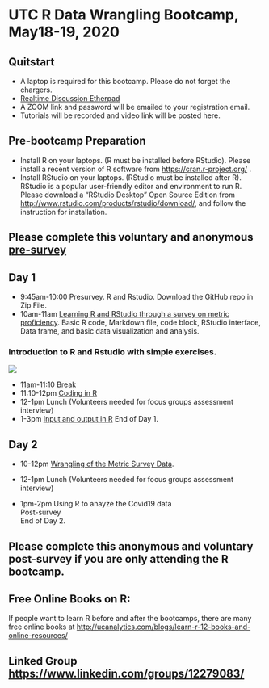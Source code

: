 # UTC R Data Wrangling Bootcamp, May18-19, 2020

## Quitstart
* A laptop is required for this bootcamp. Please do not forget the chargers. 
* [Realtime Discussion Etherpad](https://etherpad.wikimedia.org/p/UTC-R-bootcamp2019)
* A ZOOM link and password will be emailed to your registration email. 
* Tutorials will be recorded and video link will be posted here. 

## Pre-bootcamp Preparation
* Install R on your laptops. (R must be installed before RStudio).
Please install a recent version of R software from https://cran.r-project.org/ .
* Install RStudio on your laptops. (RStudio must be installed after R).
RStudio is a popular user-friendly editor and environment to run R.
Please download a “RStudio Desktop” Open Source Edition from http://www.rstudio.com/products/rstudio/download/, and follow the instruction for installation.


## Please complete this voluntary and anonymous [pre-survey](https://forms.gle/hjJZW2RThdGsJKc97)


## Day 1 
* 9:45am-10:00 	Presurvey. R and Rstudio. Download the GitHub repo in Zip File. 
* 10am-11am	[Learning R and RStudio through a survey on metric proficiency](https://github.com/BDSpoke-UTC-Spelman-Tuskegee-WVU/R-bootcamp-summer2019/tree/master/1.startRwMetricExample). 
Basic R code, Markdown file, code block, RStudio interface, Data frame, and basic data visualization and analysis. 

### Introduction to R and Rstudio with simple exercises. 
[![](http://img.youtube.com/vi/LJIxbmDAhYM/0.jpg)](http://www.youtube.com/watch?v=LJIxbmDAhYM "BBD_simpleR")

* 11am-11:10 	Break 
* 11:10-12pm	[Coding in R](https://github.com/BDSpoke-UTC-Spelman-Tuskegee-WVU/R-bootcamp-summer2019/tree/master/2.coding) 
* 12-1pm 	Lunch (Volunteers needed for focus groups assessment interview)	
* 1-3pm	[Input and output in R](https://github.com/BDSpoke-UTC-Spelman-Tuskegee-WVU/R-bootcamp-summer2019/tree/master/3.input-output) 
 End of Day 1. 
	
## Day 2 	
* 10-12pm 	[Wrangling of the Metric Survey Data](https://github.com/BDSpoke-UTC-Spelman-Tuskegee-WVU/R-bootcamp-summer2019/tree/master/4.dataWrangle-metricExample). 
* 12-1pm 	Lunch (Volunteers needed for focus groups assessment interview)<br> 	

* 1pm-2pm	Using R to anayze the Covid19 data <br>
  Post-survey <br>
  End of Day 2. <br>
  
## Please complete this anonymous and voluntary post-survey if you are only attending the R bootcamp. 

## Free Online Books on R: 
If people want to learn R before and after the bootcamps, there are many free online books at http://ucanalytics.com/blogs/learn-r-12-books-and-online-resources/

## Linked Group https://www.linkedin.com/groups/12279083/
